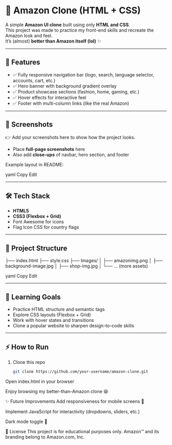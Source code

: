 # 🛒 Amazon Clone (HTML + CSS)

A simple **Amazon UI clone** built using only **HTML and CSS**.  
This project was made to practice my front-end skills and recreate the Amazon look and feel.  
It’s (almost) **better than Amazon itself (lol)** ✨

---

## 🚀 Features
- ✅ Fully responsive navigation bar (logo, search, language selector, accounts, cart, etc.)  
- ✅ Hero banner with background gradient overlay  
- ✅ Product showcase sections (fashion, home, gaming, etc.)  
- ✅ Hover effects for interactive feel  
- ✅ Footer with multi-column links (like the real Amazon)  

---

## 📸 Screenshots
👉 Add your screenshots here to show how the project looks.  
- Place **full-page screenshots** here  
- Also add **close-ups** of navbar, hero section, and footer  

Example layout in README:



yaml
Copy
Edit

---

## 🛠️ Tech Stack
- **HTML5**  
- **CSS3 (Flexbox + Grid)**  
- Font Awesome for icons  
- Flag Icon CSS for country flags  

---

## 📂 Project Structure
├── index.html
├── style.css
├── Images/
│ ├── amazonimg.png
│ ├── background-image.jpg
│ ├── shop-img.jpg
│ └── ... (more assets)

yaml
Copy
Edit

---

## 🎯 Learning Goals
- Practice HTML structure and semantic tags  
- Explore CSS layouts (Flexbox + Grid)  
- Work with hover states and transitions  
- Clone a popular website to sharpen design-to-code skills  

---

## ⚡ How to Run
1. Clone this repo  
   ```bash
   git clone https://github.com/your-username/amazon-clone.git
Open index.html in your browser

Enjoy browsing my better-than-Amazon clone 😆

✨ Future Improvements
Add responsiveness for mobile screens 📱

Implement JavaScript for interactivity (dropdowns, sliders, etc.)

Dark mode toggle 🌙

📜 License
This project is for educational purposes only.
Amazon™ and its branding belong to Amazon.com, Inc.

